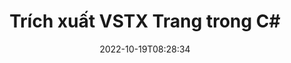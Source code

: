 ---
############################# Static ############################
layout: "auto-gen-merger"
date: 2022-10-19T08:28:34
draft: false
otherformats: html mht mhtml odp ods odt one otp ott pdf pps ppsx ppt pptx rtf tex

############################# Head ############################
head_title: "Trích xuất các trang VSTX trong C#"
head_description: "Nhanh chóng trích xuất các trang từ tệp VSTX trong C#. Lưu tài liệu mới chứa các trang đã chọn bằng cách sử dụng API hợp nhất tài liệu."

############################# Header ############################
title: "Trích xuất VSTX Trang trong C#"
description: "Trích xuất các Trang VSTX với một vài dòng mã .NET."
bg_image: "https://cms.admin.containerize.com/templates/aspose/App_Themes/V3/images/bg/header1.png"
bg_overlay: false
button:
    enable: true
    icon: "fas fa-arrow-down"
    label: "Tải xuống bản dùng thử miễn phí"
    link: "https://downloads.groupdocs.com/merger/net"

############################# SubMenu ############################
submenu:
    enable: true

    left:
        img_alt: "GroupDocs.Merger for .NET"
        image: "https://cms.admin.containerize.com/templates/groupdocs/images/product-logos/90x90-noborder/groupdocs-merger-net.png"
        product: "GroupDocs.Merger"
        platform: ".NET"

    middle:
        button:

            # button loop
            - link: "https://apireference.groupdocs.com/merger/net"
              text: "Tham chiếu API"

            # button loop
            - link: "https://github.com/groupdocs-merger"
              text: "Ví dụ về mã"

            # button loop
            - link: "https://products.groupdocs.app/merger/family"
              text: "Bản trình diễn trực tiếp"

            # button loop
            - link: "https://purchase.groupdocs.com/pricing/merger/net"
              text: "Định giá"

    right:
        link_download: "https://downloads.groupdocs.com/merger"
        link_learn: "https://docs.groupdocs.com/merger/net"
        link_buy: "https://purchase.groupdocs.com"

############################# About ############################
about:
    enable: true
    title: "Giới thiệu về API GroupDocs.Merger for .NET"
    content: |
        [GroupDocs.Merger for .NET] (/vi/merge/net/) cung cấp một giải pháp đơn giản để hợp nhất và tách một cách an toàn giữa nhiều định dạng tài liệu bao gồm PDF, Microsoft Office (Word, Excel, PowerPoint , OneNote), OpenDocument, HTML, hình ảnh và nhiều thứ khác trong các ứng dụng .NET. Chỉ cần thêm một vài dòng mã, hãy thực hiện một số thao tác trên tài liệu như di chuyển, xóa, xoay, hoán đổi, trích xuất hoặc thay đổi hướng của các trang trong tài liệu. API hợp nhất tài liệu cũng hỗ trợ xem trước các trang tài liệu dưới dạng hình ảnh để phân tích cấu trúc tài liệu, định dạng và nội dung trên trang.
        
        API GroupDocs.Merger là một lựa chọn đúng đắn cho các giải pháp công ty cần các tính năng trích xuất trang tệp. Các API này được hỗ trợ tốt trên tất cả các hệ điều hành và nền tảng chính bao gồm .NET Framework, .NET Standard, .NET Core, Mono.

############################# Steps ############################
steps:
    enable: true
    title_left: "Giải nén các Trang Tệp VSTX trong .NET"
    content_left: |
        [GroupDocs.Merger for .NET] (/vi/merge/net/) giúp các nhà phát triển C# dễ dàng trích xuất các trang mong muốn từ tệp VSTX và lưu nó dưới dạng một tệp mới chứa các trang đã chọn bằng cách thực hiện một vài bước đơn giản.
        
        * Khởi tạo ** ExtractOptions ** với số trang sẽ xuất hiện trong tài liệu kết quả.
        * Tạo phiên bản mới của ** Merger ** và chuyển đường dẫn tài liệu nguồn làm tham số khởi tạo.
        * Gọi ** ExtractPages ** và chuyển đối tượng ** ExtractOptions **.
        * Gọi ** Lưu ** và chỉ định đường dẫn tệp để lưu tài liệu kết quả.

    title_right: "yêu cầu hệ thống"
    content_right: |
        API GroupDocs.Merger for .NET được hỗ trợ trên tất cả các nền tảng và hệ điều hành chính. Trước khi thực hiện mã bên dưới, hãy đảm bảo rằng bạn đã cài đặt các điều kiện tiên quyết sau trên hệ thống của mình.

        * Hệ điều hành: Microsoft Windows, Linux, MacOS
        * Môi trường phát triển: Visual Studio, Xamarin, MonoDevelop
        * Các khuôn khổ: .NET Framework, .NET Standard, .NET Core, Mono
        * Tải xuống phiên bản mới nhất của GroupDocs.Merger for .NET từ [NuGet] (https://www.nuget.org/packages/groupdocs.merger)
         
    code: |
     {{% merger/additional-styles %}}
     {{< merger/code-merger title="Cách giải nén các trang tệp VSTX bằng mã mẫu C#">}}

        ```csharp    
        // Giải nén các trang tệp VSTX bằng API GroupDocs.Merger
        // Khởi tạo lớp ExtractOptions với số trang đã chọn
        ExtractOptions extractOptions = new ExtractOptions(new int[] { 2, 5 });

        // Khởi tạo hợp nhất với tài liệu đầu vào VSTX
        using (Merger merger = new Merger("input.vstx"))
          {
            // Gọi phương thức ExtractPages và chuyển đối tượng ExtractOptions vào nó
            merger.ExtractPages(extractOptions);
    
            // Gọi phương thức Lưu để lưu tài liệu đầu ra với các trang được trích xuất
            merger.Save("output.vstx");
          }
        ```
     {{< /merger/code-merger >}}

############################# Demos ############################
demos:
    enable: true
    title: "Bản trình diễn trực tiếp - Trích xuất các trang VSTX Trực tuyến"
    content: |
       Giải nén các trang tệp VSTX ngay bây giờ bằng cách truy cập trang web [GroupDocs.Merger Live Demos] (https://products.groupdocs.app/splitter/extract-pages/ vstx) trang web.
       Bản demo trực tiếp có những lợi ích sau.
        
############################# About Formats ############################
about_formats:
    enable: true

############################# More Formats ############################
more_formats:
    enable: true
    title: "Trích xuất các trang từ các định dạng tài liệu khác"
    content: |
        .NET tài liệu API tách và sáp nhập cho các định dạng tệp và hình ảnh. Giải nén một số định dạng tệp phổ biến như được nêu bên dưới.

############################# Back to top ###############################
back_to_top:
    enable: true
---